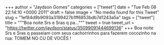 
+++
author = "Jaydson Gomes"
categories = ["tweet"]
date = "Tue Feb 08 22:14:10 +0000 2011"
draft = false
image = "No media found for this Tweet"
slug = "1ef84d9b9093a3199427b1ff6853bdb7d1243a5a"
tags = ["tweet"]
title = """Boa noite Srs e Sras q pa..."""
tweet = true
tweet_url = "https://twitter.com/jaydson/status/35099091444699136"
+++
Boa noite Srs e Sras q passeiam com seus cachorrinhos para fazerem cocozinho na rua: TOMEM NO CU DE VOCÊS !
